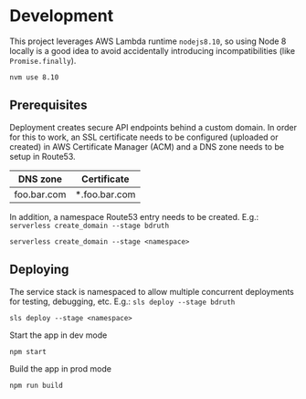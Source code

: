 # Development

This project leverages AWS Lambda runtime `nodejs8.10`, so using Node 8 locally is a good idea to avoid accidentally introducing incompatibilities (like `Promise.finally`).
```
nvm use 8.10
```
## Prerequisites

Deployment creates secure API endpoints behind a custom domain. In order for this to work, an SSL certificate needs to be configured (uploaded or created) in AWS Certificate Manager (ACM) and a DNS zone needs to be setup in Route53.

| DNS zone | Certificate |
| -------- | ----------- |
| foo.bar.com | *.foo.bar.com |

In addition, a namespace Route53 entry needs to be created. E.g.: `serverless create_domain --stage bdruth`
```
serverless create_domain --stage <namespace>
```
## Deploying

The service stack is namespaced to allow multiple concurrent deployments for testing, debugging, etc. E.g.: `sls deploy --stage bdruth`
```
sls deploy --stage <namespace>
```

Start the app in dev mode

    npm start

Build the app in prod mode

    npm run build
